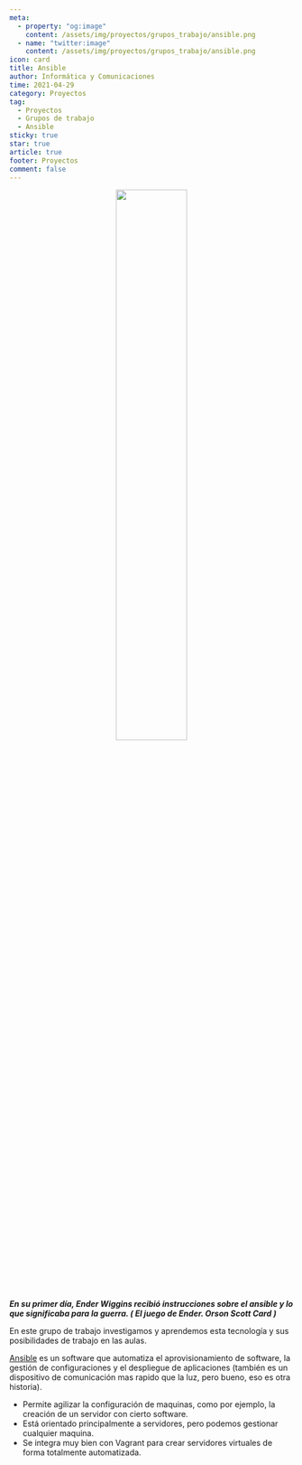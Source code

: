 ```yaml
---
meta: 
  - property: "og:image"
    content: /assets/img/proyectos/grupos_trabajo/ansible.png
  - name: "twitter:image"
    content: /assets/img/proyectos/grupos_trabajo/ansible.png
icon: card
title: Ansible
author: Informática y Comunicaciones
time: 2021-04-29
category: Proyectos
tag:
  - Proyectos
  - Grupos de trabajo
  - Ansible
sticky: true
star: true
article: true
footer: Proyectos
comment: false
---
```


<p style="text-align:center;">
  <img src="/assets/img/proyectos/grupos_trabajo/Ansible.png" width="50%"/>
</p>

***En su primer día, Ender Wiggins recibió instrucciones sobre el
ansible y lo que significaba para la guerra. ( El juego de Ender.
Orson Scott Card )***

<!-- more -->

En este grupo de trabajo investigamos y aprendemos esta tecnología y sus posibilidades de trabajo en las aulas.

[Ansible](https://www.ansible.com/) es un software que automatiza el aprovisionamiento de
software, la gestión de configuraciones y el despliegue de
aplicaciones (también es un dispositivo de comunicación mas
rapido que la luz, pero bueno, eso es otra historia).

- Permite agilizar la configuración de maquinas, como
por ejemplo, la creación de un servidor con cierto software.
- Está orientado principalmente a servidores, pero
podemos gestionar cualquier maquina.
- Se integra muy bien con Vagrant para crear servidores
virtuales de forma totalmente automatizada.



